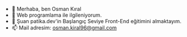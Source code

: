 - 👋 Merhaba, ben Osman Kıral
- 👀 Web programlama ile ilgileniyorum.
- 🌱 Şuan patika.dev'in Başlangıç Seviye Front-End eğitimini almaktayım.
- 📫 Mail adresim: osman.kiral96@gmail.com


